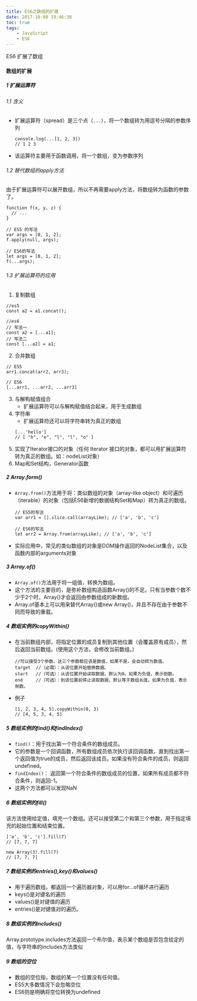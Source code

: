 ```yaml
---
title: ES6之数组的扩展
date: 2017-10-08 19:46:30
toc: true
tags:
    - JavaScript
    - ES6
---
```


ES6 扩展了数组
<!--more-->

#### 数组的扩展
##### 1 扩展运算符
###### 1.1 含义
- 扩展运算符（spread）是三个点（```...```），将一个数组转为用逗号分隔的参数序列
    ```
    console.log(...[1, 2, 3])
    // 1 2 3
    ```
- 该运算符主要用于函数调用，将一个数组，变为参数序列

###### 1.2 替代数组的apply方法
由于扩展运算符可以展开数组，所以不再需要apply方法，将数组转为函数的参数了。
```
function f(x, y, z) {
  // ...
}

// ES5 的写法
var args = [0, 1, 2];
f.apply(null, args);

// ES6的写法
let args = [0, 1, 2];
f(...args);
```
###### 1.3 扩展运算符的应用
1. 复制数组
```
//es5
const a2 = a1.concat();

//es6
// 写法一
const a2 = [...a1];
// 写法二
const [...a2] = a1;
```
2. 合并数组
```
// ES5
arr1.concat(arr2, arr3);

// ES6
[...arr1, ...arr2, ...arr3]
```
3. 与解构赋值组合
    - 扩展运算符可以与解构赋值结合起来，用于生成数组
4. 字符串
    - 扩展运算符还可以将字符串转为真正的数组
    ```
    [...'hello']
    // [ "h", "e", "l", "l", "o" ]
    ```
5. 实现了Iterator接口的对象（任何 Iterator 接口的对象，都可以用扩展运算符转为真正的数组。如：nodeList对象）
6. Map和Set结构，Generator函数

##### 2 Array.form()
- ```Array.from()```方法用于将：类似数组的对象（array-like object）和可遍历（iterable）的对象（包括ES6新增的数据结构Set和Map）转为真正的数组。
    ```
    // ES5的写法
    var arr1 = [].slice.call(arrayLike); // ['a', 'b', 'c']
    
    // ES6的写法
    let arr2 = Array.from(arrayLike); // ['a', 'b', 'c']
    ```
- 实际应用中，常见的类似数组的对象是DOM操作返回的NodeList集合，以及函数内部的arguments对象

##### 3 Array.of()
- ```Array.of()```方法用于将一组值，转换为数组。
- 这个方法的主要目的，是弥补数组构造函数Array()的不足。只有当参数个数不少于2个时，Array()才会返回由参数组成的新数组。
- Array.of基本上可以用来替代Array()或new Array()，并且不存在由于参数不同而导致的重载。

##### 4 数组实例的copyWithin()
- 在当前数组内部，将指定位置的成员复制到其他位置（会覆盖原有成员），然后返回当前数组。(使用这个方法，会修改当前数组。)
    ```
    //可以接受3个参数，这三个参数都应该是数值，如果不是，会自动转为数值。
    target  //（必需）：从该位置开始替换数据。
    start   //（可选）：从该位置开始读取数据，默认为0。如果为负值，表示倒数。
    end     //（可选）：到该位置前停止读取数据，默认等于数组长度。如果为负值，表示倒数。
    ```
- 例子
    ```
    [1, 2, 3, 4, 5].copyWithin(0, 3)
    // [4, 5, 3, 4, 5]
    ```
##### 5 数组实例的find()和findIndex()
- ```find()```：用于找出第一个符合条件的数组成员。
- 它的参数是一个回调函数，所有数组成员依次执行该回调函数，直到找出第一个返回值为true的成员，然后返回该成员。如果没有符合条件的成员，则返回undefined。
- ```findIndex()```： 返回第一个符合条件的数组成员的位置，如果所有成员都不符合条件，则返回-1。
- 这两个方法都可以发现NaN

##### 6 数组实例的fill()
该方法使用给定值，填充一个数组。还可以接受第二个和第三个参数，用于指定填充的起始位置和结束位置。
```
['a', 'b', 'c'].fill(7)
// [7, 7, 7]

new Array(3).fill(7)
// [7, 7, 7]
```
##### 7 数组实例的entries(),key()和values()
- 用于遍历数组。都返回一个遍历器对象，可以用for...of循环进行遍历
- keys()是对键名的遍历
- values()是对键值的遍历
- entries()是对键值对的遍历。

##### 8 数组实例的includes()
Array.prototype.includes方法返回一个布尔值，表示某个数组是否包含给定的值，与字符串的includes方法类似

##### 9 数组的空位
- 数组的空位指，数组的某一个位置没有任何值。
- ES5大多数情况下会忽略空位
- ES6则是明确将空位转换为undefined
